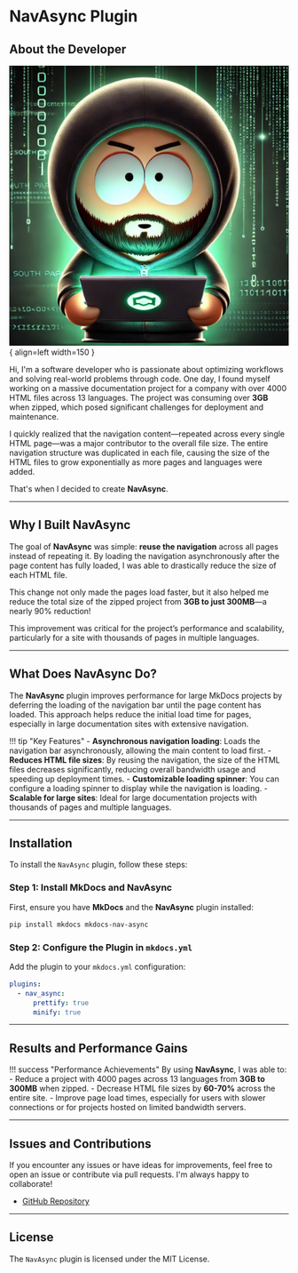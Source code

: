 # NavAsync Plugin

## About the Developer

![myself](./myself.webp){ align=left width=150 }

Hi, I'm a software developer who is passionate about optimizing workflows and solving real-world problems through code. One day, I found myself working on a massive documentation project for a company with over 4000 HTML files across 13 languages. The project was consuming over **3GB** when zipped, which posed significant challenges for deployment and maintenance.

I quickly realized that the navigation content—repeated across every single HTML page—was a major contributor to the overall file size. The entire navigation structure was duplicated in each file, causing the size of the HTML files to grow exponentially as more pages and languages were added.

That's when I decided to create **NavAsync**.

---

## Why I Built NavAsync

The goal of **NavAsync** was simple: **reuse the navigation** across all pages instead of repeating it. By loading the navigation asynchronously after the page content has fully loaded, I was able to drastically reduce the size of each HTML file.

This change not only made the pages load faster, but it also helped me reduce the total size of the zipped project from **3GB to just 300MB**—a nearly 90% reduction!

This improvement was critical for the project’s performance and scalability, particularly for a site with thousands of pages in multiple languages.

---

## What Does NavAsync Do?

The **NavAsync** plugin improves performance for large MkDocs projects by deferring the loading of the navigation bar until the page content has loaded. This approach helps reduce the initial load time for pages, especially in large documentation sites with extensive navigation.

!!! tip "Key Features" - **Asynchronous navigation loading**: Loads the navigation bar asynchronously, allowing the main content to load first. - **Reduces HTML file sizes**: By reusing the navigation, the size of the HTML files decreases significantly, reducing overall bandwidth usage and speeding up deployment times. - **Customizable loading spinner**: You can configure a loading spinner to display while the navigation is loading. - **Scalable for large sites**: Ideal for large documentation projects with thousands of pages and multiple languages.

---

## Installation

To install the `NavAsync` plugin, follow these steps:

### Step 1: Install MkDocs and NavAsync

First, ensure you have **MkDocs** and the **NavAsync** plugin installed:

```bash
pip install mkdocs mkdocs-nav-async
```

### Step 2: Configure the Plugin in `mkdocs.yml`

Add the plugin to your `mkdocs.yml` configuration:

```yaml
plugins:
  - nav_async:
      prettify: true
      minify: true
```

---

## Results and Performance Gains

!!! success "Performance Achievements"
By using **NavAsync**, I was able to: - Reduce a project with 4000 pages across 13 languages from **3GB to 300MB** when zipped. - Decrease HTML file sizes by **60-70%** across the entire site. - Improve page load times, especially for users with slower connections or for projects hosted on limited bandwidth servers.

---

## Issues and Contributions

If you encounter any issues or have ideas for improvements, feel free to open an issue or contribute via pull requests. I'm always happy to collaborate!

- [GitHub Repository](https://github.com/0x10-z/mkdocs-nav-async)

---

## License

The `NavAsync` plugin is licensed under the MIT License.
